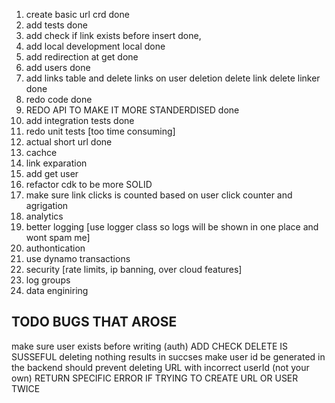1. create basic url crd done
1. add tests done
1. add check if link exists before insert done,
1. add local development local done
1. add redirection at get done
1. add users done
1. add links table and delete links on user deletion delete link delete linker done
1. redo code done
1. REDO API TO MAKE IT MORE STANDERDISED done
1. add integration tests done
1. redo unit tests [too time consuming]
1. actual short url done
1. cachce
1. link exparation
1. add get user
1. refactor cdk to be more SOLID
1. make sure link clicks is counted based on user click counter and agrigation
1. analytics
1. better logging [use logger class so logs will be shown in one place and wont spam me]
1. authontication
1. use dynamo transactions
1. security [rate limits, ip banning, over cloud features]
1. log groups
1. data enginiring

## TODO BUGS THAT AROSE

make sure user exists before writing (auth)
ADD CHECK DELETE IS SUSSEFUL
deleting nothing results in succses
make user id be generated in the backend
should prevent deleting URL with incorrect userId (not your own)
RETURN SPECIFIC ERROR IF TRYING TO CREATE URL OR USER TWICE
